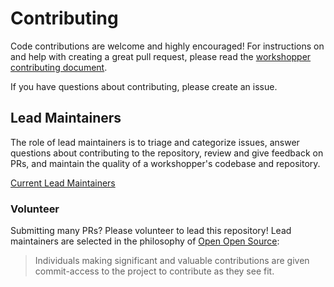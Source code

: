 # Contributing

Code contributions are welcome and highly encouraged! For instructions on and help with creating a great pull request, please read the [workshopper contributing document](https://github.com/workshopper/org/blob/master/CONTRIBUTING.md).

If you have questions about contributing, please create an issue.

## Lead Maintainers

The role of lead maintainers is to triage and categorize issues, answer questions about contributing to the repository, review and give feedback on PRs, and maintain the quality of a workshopper's codebase and repository.

[Current Lead Maintainers](https://github.com/orgs/workshopper/teams/how-to-npm-leads)

### Volunteer

Submitting many PRs? Please volunteer to lead this repository! Lead maintainers are selected in the philosophy of [Open Open Source](http://openopensource.org/):

> Individuals making significant and valuable contributions are given commit-access to the project to contribute as they see fit. 
